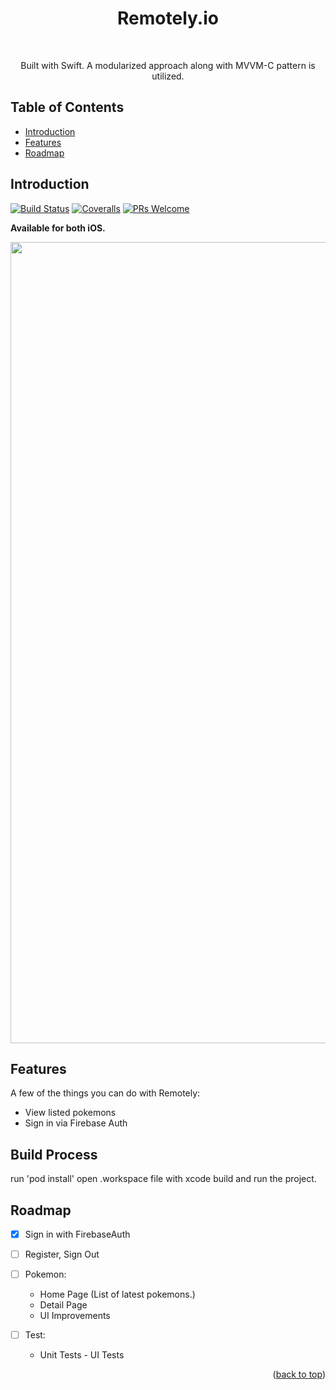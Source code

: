 <h1 align="center"> Remotely.io </h1> <br>

<p align="center">
  Built with Swift. A modularized approach along with  MVVM-C pattern is utilized.
</p>


<!-- START doctoc generated TOC please keep comment here to allow auto update -->
<!-- DON'T EDIT THIS SECTION, INSTEAD RE-RUN doctoc TO UPDATE -->
## Table of Contents

- [Introduction](#introduction)
- [Features](#features)
- [Roadmap](#roadmap)


## Introduction

[![Build Status](https://img.shields.io/travis/gitpoint/git-point.svg?style=flat-square)]()
[![Coveralls](https://img.shields.io/coveralls/github/gitpoint/git-point.svg?style=flat-square)]()
[![PRs Welcome](https://img.shields.io/badge/PRs-welcome-brightgreen.svg?style=flat-square)](http://makeapullrequest.com)

**Available for both iOS.**

<p align="center">
  <img src = "https://im2.ezgif.com/tmp/ezgif-2-d762058f87.gif" width=600 height=1282>
</p>

## Features

A few of the things you can do with Remotely:

* View listed pokemons
* Sign in via Firebase Auth

## Build Process
run 'pod install' 
open .workspace file with xcode
build and run the project.

## Roadmap

- [x] Sign in with FirebaseAuth
- [ ] Register, Sign Out 
- [ ] Pokemon:
  -   Home Page (List of latest pokemons.)
  -   Detail Page
  -   UI Improvements
 
-  [ ] Test:
     -    Unit Tests
      -    UI Tests 

<p align="right">(<a href="#top">back to top</a>)</p>
